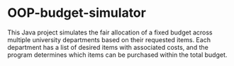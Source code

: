 # OOP-budget-simulator
This Java project simulates the fair allocation of a fixed budget across multiple university departments based on their requested items. Each department has a list of desired items with associated costs, and the program determines which items can be purchased within the total budget.
